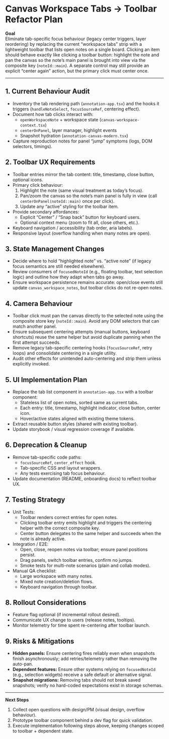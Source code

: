 # Canvas Workspace Tabs → Toolbar Refactor Plan

**Goal**  
Eliminate tab-specific focus behaviour (legacy center triggers, layer reordering) by replacing the current “workspace tabs” strip with a lightweight toolbar that lists open notes on a single board. Clicking an item should behave exactly like clicking a toolbar button: highlight the note and pan the canvas so the note’s main panel is brought into view via the composite key (`noteId::main`). A separate control may still provide an explicit “center again” action, but the primary click must center once.

---

## 1. Current Behaviour Audit
- Inventory the tab rendering path (`annotation-app.tsx`) and the hooks it triggers (`handleNoteSelect`, `focusSourceRef`, centering effect).
- Document how tab clicks interact with:
  - `openWorkspaceNote` + workspace state (`canvas-workspace-context.tsx`)
  - `centerOnPanel`, layer manager, highlight events
  - Snapshot hydration (`annotation-canvas-modern.tsx`)
- Capture reproduction notes for panel “jump” symptoms (logs, DOM selectors, timings).

## 2. Toolbar UX Requirements
- Toolbar entries mirror the tab content: title, timestamp, close button, optional icons.
- Primary click behaviour:
  1. Highlight the note (same visual treatment as today’s focus).
  2. Pan/zoom the canvas so the note’s main panel is fully in view (call `centerOnPanel(noteId::main)` once per click).
  3. Update any “active” styling for the toolbar item.
- Provide secondary affordances:
  - Explicit “Center” / “Snap back” button for keyboard users.
  - Optional context menu (zoom to fit all, close others, etc.).
- Keyboard navigation / accessibility (tab order, aria labels).
- Responsive layout (overflow handling when many notes are open).

## 3. State Management Changes
- Decide where to hold “highlighted note” vs. “active note” (if legacy focus semantics are still needed elsewhere).
- Review consumers of `focusedNoteId` (e.g., floating toolbar, text selection logic) and outline how they adapt when tabs go away.
- Ensure workspace persistence remains accurate: open/close events still update `canvas_workspace_notes`, but toolbar clicks do not re-open notes.

## 4. Camera Behaviour
- Toolbar click must pan the canvas directly to the selected note using the composite store key (`noteId::main`). Avoid any DOM selectors that can match another panel.
- Ensure subsequent centering attempts (manual buttons, keyboard shortcuts) reuse the same helper but avoid duplicate panning when the first attempt succeeds.
- Remove legacy tab-specific centering hooks (`focusSourceRef`, retry loops) and consolidate centering in a single utility.
- Audit other effects for unintended auto-centering and strip them unless explicitly invoked.

## 5. UI Implementation Plan
- Replace the tab list component in `annotation-app.tsx` with a toolbar component:
  - Stateless list of open notes, sorted same as current tabs.
  - Each entry: title, timestamp, highlight indicator, close button, center icon.
  - Hover/active states aligned with existing theme tokens.
- Extract reusable button styles (shared with existing toolbar).
- Update storybook / visual regression coverage if available.

## 6. Deprecation & Cleanup
- Remove tab-specific code paths:
  - `focusSourceRef`, `center_effect` hook.
  - Tab-specific CSS and layout wrappers.
  - Any tests exercising tab focus behaviour.
- Update documentation (README, onboarding docs) to reflect toolbar UX.

## 7. Testing Strategy
- Unit Tests:
  - Toolbar renders correct entries for open notes.
  - Clicking toolbar entry emits highlight and triggers the centering helper with the correct composite key.
  - Center button delegates to the same helper and succeeds when the note is already active.
- Integration / E2E:
  - Open, close, reopen notes via toolbar; ensure panel positions persist.
  - Drag panels, switch toolbar entries, confirm no jumps.
  - Smoke tests for multi-note scenarios (plain and collab modes).
- Manual QA checklist:
  - Large workspace with many notes.
  - Mixed note creation/deletion flows.
  - Keyboard navigation through toolbar.

## 8. Rollout Considerations
- Feature flag optional (if incremental rollout desired).
- Communicate UX change to users (release notes, tooltips).
- Monitor telemetry for time spent re-centering after toolbar launch.

## 9. Risks & Mitigations
- **Hidden panels:** Ensure centering fires reliably even when snapshots finish asynchronously; add retries/telemetry rather than removing the auto-pan.
- **Dependent features:** Ensure other systems relying on `focusedNoteId` (e.g., selection widgets) receive a safe default or alternative signal.
- **Snapshot migrations:** Removing tabs should not break saved snapshots; verify no hard-coded expectations exist in storage schemas.

---

**Next Steps**
1. Collect open questions with design/PM (visual design, overflow behaviour).
2. Prototype toolbar component behind a dev flag for quick validation.
3. Execute implementation following steps above, keeping changes scoped to toolbar + dependent state.

